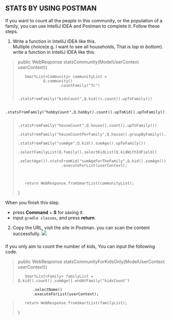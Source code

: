 
## STATS BY USING POSTMAN ##

If you want to count all the peaple in this community, or the population of a family, you can use IntelliJ IDEA and Postman to complete it. Follow these steps. 

1. Write a function in IntelliJ IDEA like this.  
     Multiple choice(e.g. I want to see all households, That is *top to bottom*). write a function in IntelliJ IDEA like this.  


>    public WebResponse statsCommunity(ModelUserContext userContext){
>
>
>        SmartList<Community> communityList =
>                Q.community()
>                       .countFamily("fc")
>
>                        .statsFromFamily("kidsCount",Q.kid()>.count().upToFamily())
                        .statsFromFamily("hobbyCount",Q.hobby().count().upToKid().upToFamily())
>                        .statsFromFamily("houseCount",Q.house().count().upToFamily())
>                        .statsFromFamily("houseCountPerFamily",Q.house().groupByFamily().count().upToFami>ly())
>                        .statsFromFamily("sumAge",Q.kid().sumAge().upToFamily())
>                        .selectFamilyList(Q.family().selectKidList(Q.kidWithIdField()
>                                .selectAge()).statsFromKid("sumAgeForTheFamily",Q.kid().sumAge()))
>                        .executeForList(userContext);
>
>
>
>        return WebResponse.fromSmartList(communityList);
>
>    } 
>   
      
      
    
When you  finish this step. 
+ press **Command** + **S** for saving it. 
+ input `gradle classes`, and press **return**. 


    
2. Copy the URL, visit the site in Postman. you can scan the content successfully. 
    ![](images/stats-2.png)





###  ###

If you only aim to count the number of kids, You can input the following code. 

> public WebResponse statsCommunityForKidsOnly(ModelUserContext userContext){
>
>
>        SmartList<Family> familyList = Q.kid().count().sumAge().endAtFamily("kidsCount")
                .selectName()
                .executeForList(userContext);
>
>
>        return WebResponse.fromSmartList(familyList);
>
>    }
    
    


    
    
